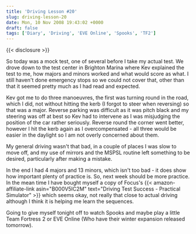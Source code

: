 ```yaml
---
title: 'Driving Lesson #20'
slug: driving-lesson-20
date: Mon, 10 Nov 2008 19:43:02 +0000
draft: false
tags: ['Diary', 'Driving', 'EVE Online', 'Spooks', 'TF2']
---
```


{{< disclosure >}}

So today was a mock test, one of several before I take my actual test. We drove down to the test center in Brighton Marina where Kev explained the test to me, how majors and minors worked and what would score as what. I still haven't done emergency stops so we could not cover that, other than that it seemed pretty much as I had read and expected.

Kev got me to do three manoeuvres, the first was turning round in the road, which I did, not without hitting the kerb (I forgot to steer when reversing) so that was a major. Reverse parking was difficult as it was pitch black and my steering was off at best so Kev had to intervene as I was misjudging the position of the car rather seriously. Reverse round the corner went better, however I hit the kerb again as I overcompensated - all three would be easier in the daylight so I am not overly concerned about them.

My general driving wasn't that bad, in a couple of places I was slow to move off, and my use of mirrors and the MSPSL routine left something to be desired, particularly after making a mistake.

In the end I had 4 majors and 13 minors, which isn't too bad - it does show how important plenty of practice is. So, next week should be more practice. In the mean time I have bought myself a copy of Focus's {{< amazon-affiliate-link asin="B000V5IC2M" text="Driving Test Success - Practical Simulator" >}} which seems okay, not really that close to actual driving although I think it is helping me learn the sequences.

Going to give myself tonight off to watch Spooks and maybe play a little Team Fortress 2 or EVE Online (Who have their winter expansion released tomorrow).